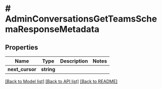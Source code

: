 # # AdminConversationsGetTeamsSchemaResponseMetadata

## Properties

Name | Type | Description | Notes
------------ | ------------- | ------------- | -------------
**next_cursor** | **string** |  |

[[Back to Model list]](../../README.md#models) [[Back to API list]](../../README.md#endpoints) [[Back to README]](../../README.md)
